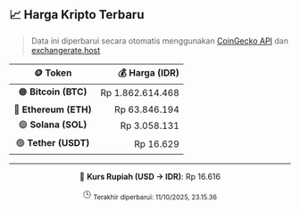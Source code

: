 

<!-- HARGA_KRIPTO -->
## 📈 Harga Kripto Terbaru

> Data ini diperbarui secara otomatis menggunakan [CoinGecko API](https://www.coingecko.com/) dan [exchangerate.host](https://exchangerate.host/)

<div align="center">

| 🪙 Token | 💰 Harga (IDR) |
|:------:|---------------:|
| 🟠 **Bitcoin (BTC)**   | Rp 1.862.614.468 |
| 🔵 **Ethereum (ETH)**  | Rp 63.846.194 |
| 🟣 **Solana (SOL)**    | Rp 3.058.131 |
| 🟢 **Tether (USDT)**   | Rp 16.629 |

---

💱 **Kurs Rupiah (USD → IDR)**: Rp 16.616

🕒 <sub>Terakhir diperbarui: 11/10/2025, 23.15.36</sub>

</div>
<!-- /HARGA_KRIPTO -->